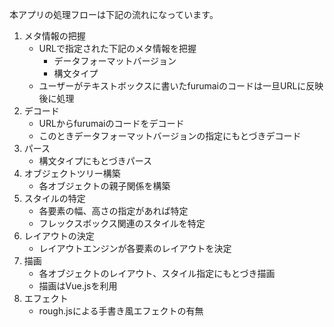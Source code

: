 本アプリの処理フローは下記の流れになっています。

1. メタ情報の把握
    - URLで指定された下記のメタ情報を把握
        - データフォーマットバージョン
        - 構文タイプ
    - ユーザーがテキストボックスに書いたfurumaiのコードは一旦URLに反映後に処理
1. デコード
    - URLからfurumaiのコードをデコード
    - このときデータフォーマットバージョンの指定にもとづきデコード
1. パース
    - 構文タイプにもとづきパース
1. オブジェクトツリー構築
    - 各オブジェクトの親子関係を構築
1. スタイルの特定
    - 各要素の幅、高さの指定があれば特定
    - フレックスボックス関連のスタイルを特定
1. レイアウトの決定
    - レイアウトエンジンが各要素のレイアウトを決定
1. 描画
    - 各オブジェクトのレイアウト、スタイル指定にもとづき描画
    - 描画はVue.jsを利用
1. エフェクト
    - rough.jsによる手書き風エフェクトの有無
